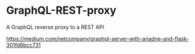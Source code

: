 # GraphQL-REST-proxy
A GraphQL reverse proxy to a REST API

https://medium.com/netcompany/graphql-server-with-ariadne-and-flask-301fd8bcc731

